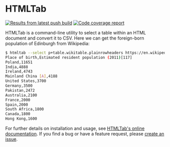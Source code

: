 # HTMLTab

[![Results from latest push build](https://github.com/flother/htmltab/actions/workflows/run_tests.yml/badge.svg)](https://github.com/flother/htmltab/actions)
[![Code coverage report](https://codecov.io/gh/flother/htmltab/branch/master/graph/badge.svg)](https://codecov.io/gh/flother/htmltab)

HTMLTab is a command-line utility to select a table within an HTML document and convert it to CSV. Here we can get the foreign-born population of Edinburgh from Wikipedia:

```sh
$ htmltab --select p+table.wikitable.plainrowheaders https://en.wikipedia.org/wiki/Edinburgh
Place of birth,Estimated resident population (2011)[117]
Poland,11651
India,4888
Ireland,4743
Mainland China [A],4188
United States,3700
Germany,3500
Pakistan,2472
Australia,2100
France,2000
Spain,2000
South Africa,1800
Canada,1800
Hong Kong,1600
```

For further details on installation and usage, see [HTMLTab's online documentation](https://flother.github.io/htmltab). If you find a bug or have a feature request, please [create an issue](https://github.com/flother/htmltab/issues).
